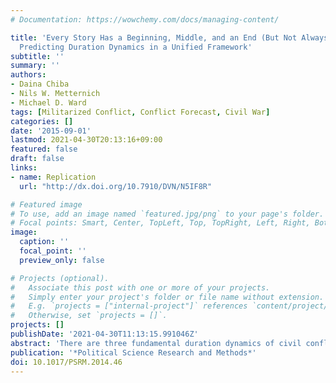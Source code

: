```yaml
---
# Documentation: https://wowchemy.com/docs/managing-content/

title: 'Every Story Has a Beginning, Middle, and an End (But Not Always in That Order):
  Predicting Duration Dynamics in a Unified Framework'
subtitle: ''
summary: ''
authors:
- Daina Chiba
- Nils W. Metternich
- Michael D. Ward
tags: [Militarized Conflict, Conflict Forecast, Civil War]
categories: []
date: '2015-09-01'
lastmod: 2021-04-30T20:13:16+09:00
featured: false
draft: false
links:
- name: Replication
  url: "http://dx.doi.org/10.7910/DVN/N5IF8R"

# Featured image
# To use, add an image named `featured.jpg/png` to your page's folder.
# Focal points: Smart, Center, TopLeft, Top, TopRight, Left, Right, BottomLeft, Bottom, BottomRight.
image:
  caption: ''
  focal_point: ''
  preview_only: false

# Projects (optional).
#   Associate this post with one or more of your projects.
#   Simply enter your project's folder or file name without extension.
#   E.g. `projects = ["internal-project"]` references `content/project/deep-learning/index.md`.
#   Otherwise, set `projects = []`.
projects: []
publishDate: '2021-04-30T11:13:15.991046Z'
abstract: 'There are three fundamental duration dynamics of civil conflicts: time until conflict onset, conflict duration, and time until conflict recurrence. Theoretical and empirical models of war usually focus on one or at most two aspects of these three important duration dynamics. We present a new split-population seemingly unrelated duration estimator that treats pre-conflict duration, conflict duration, and post-conflict duration as interdependent processes thus permitting improved predictions about the onset, duration, and recurrence of civil conflict. Our findings provide support for the more fundamental idea that prediction is dependent on a good approximation of the theoretically implied underlying data-generating process. In addition, we account for the fact that some countries might never experience these duration dynamics or become immune after experiencing them in the past.'
publication: '*Political Science Research and Methods*'
doi: 10.1017/PSRM.2014.46
---
```

